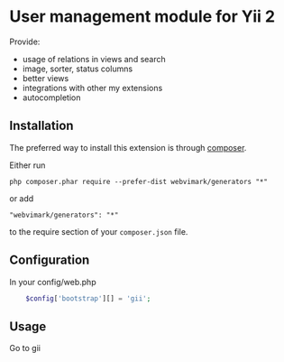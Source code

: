 User management module for Yii 2
=====
Provide:
* usage of relations in views and search
* image, sorter, status columns
* better views
* integrations with other my extensions
* autocompletion

Installation
------------

The preferred way to install this extension is through [composer](http://getcomposer.org/download/).

Either run

```
php composer.phar require --prefer-dist webvimark/generators "*"
```

or add

```
"webvimark/generators": "*"
```

to the require section of your `composer.json` file.

Configuration
-------------

In your config/web.php

```php
	$config['bootstrap'][] = 'gii';

```

Usage
-----

Go to gii

